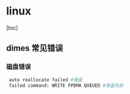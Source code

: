 # linux

[toc]

## dimes 常见错误

 ### 磁盘错误

```bash
 auto reallocate failed #慢盘
 failed command: WRITE FPDMA QUEUED #落盘失败
```



